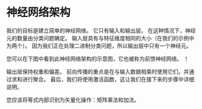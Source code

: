# 神经网络架构
我们的目标是建立简单的神经网络。 它只有输入和输出层。 在这种情况下，神经元的数量由分类问题确定。 输入层具有与特征维度相同的大小（在我们的示例中为两个）。 因为我们正在处理二进制分类问题，所以输出层中只有一个神经元。

您可以在下图中看到此神经网络架构的示意图，它也被称为前馈神经网络。
！[](http://kfcoding-static.oss-cn-hangzhou.aliyuncs.com/gitcourse-ml/network.png)</br>

输出层保持权重和偏差。 前向传播的重点是在与输入数据相乘时使用它们，并通过求和进行聚合。 最后，我们将使用激活函数，这让我们在接下来的步骤中详细说明。

您应该将等式内部识别为矢量化操作：矩阵乘法和加法。


